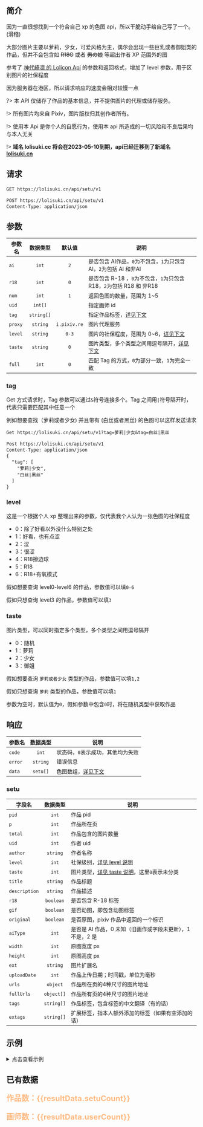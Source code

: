 ## 简介

因为一直很想找到一个符合自己 xp 的色图 api，所以干脆动手给自己写了一个。(滑稽)

大部分图片主要以萝莉，少女，可爱风格为主，偶尔会出现一些巨乳或者御姐类的作品，但并不会包含如 ~~R18G~~ 或者 ~~男の娘~~ 等超出作者 XP 范围外的图

参考了 [神代綺凛 的 Lolicon Api](https://api.lolicon.app) 的参数和返回格式，增加了 level 参数，用于区别图片的社保程度

因为服务器在港区，所以请求响应的速度会相对较慢一点

?> 本 API 仅储存了作品的基本信息，并不提供图片的代理或储存服务。

!> 所有图片均来自 Pixiv，图片版权归其创作者所有。

!> 使用本 Api 是你个人的自愿行为，使用本 api 所造成的一切风险和不良后果均与本人无关

!> **域名 lolisuki.cc 将会在2023-05-10到期，api已经迁移到了新域名 [lolisuki.cn](https://lolisuki.cn)**

## 请求

```http
GET https://lolisuki.cn/api/setu/v1
```

```http
POST https://lolisuki.cn/api/setu/v1
Content-Type: application/json
```

## 参数

| 参数名  |  数据类型  |    默认值    | 说明                                                                 |
| ------- | :--------: | :----------: | -------------------------------------------------------------------- |
| `ai`    |   `int`    |     `2`      | 是否包含 AI作品，`0`为不包含，`1`为只包含 AI，`2`为包括 AI 和非AI    |
| `r18`   |   `int`    |     `0`      | 是否包含 R-18 ，`0`为不包含，`1`为只包含 R18，`2`为包括 R18 和 非R18 |
| `num`   |   `int`    |     `1`      | 返回色图的数量，范围为 1~5                                           |
| `uid`   |  `int[]`   |              | 指定画师 id                                                          |
| `tag`   | `string[]` |              | 指定作品标签，[详见下文](#tag)                                       |
| `proxy` |  `string`  | `i.pixiv.re` | 图片代理服务                                                         |
| `level` |  `string`  |    `0-3`     | 图片的社保程度，范围为 0~6，[详见下文](#level)                       |
| `taste` |  `string`  |     `0`      | 图片类型，多个类型之间用逗号隔开，[详见下文](#taste)                 |
| `full`  |   `int`    |     `0`      | 匹配 Tag 的方式，`0`为部分一致，`1`为完全一致                        |

### tag

Get 方式请求时，Tag 参数可以通过`&`符号连接多个。Tag 之间用`|`符号隔开时，代表只需要匹配其中任意一个

例如想要查找（萝莉或者少女) 并且带有 (白丝或者黑丝) 的色图可以这样发送请求

```http
Get https://lolisuki.cn/api/setu/v1?tag=萝莉|少女&tag=白丝|黑丝
```

```http
Post https://lolisuki.cn/api/setu/v1
Content-Type: application/json
{
  "tag": [
    "萝莉|少女",
    "白丝|黑丝"
  ]
}
```

### level

这是一个根据个人 xp 整理出来的参数，仅代表我个人认为一张色图的社保程度

- 0：除了好看以外没什么特别之处
- 1：好看，也有点涩
- 2：涩
- 3：很涩
- 4：R18擦边球
- 5：R18
- 6：R18+有氧模式

假如想要查询 level0-level6 的作品，参数值可以填`0-6`

假如只想查询 level3 的作品，参数值可以填`3`

### taste

图片类型，可以同时指定多个类型，多个类型之间用逗号隔开

- 0：随机
- 1：萝莉
- 2：少女
- 3：御姐

假如想要查询 `萝莉或者少女` 类型的作品，参数值可以填`1,2`

假如只想查询 `萝莉` 类型的作品，参数值可以填`1`

参数为空时，默认值为`0`，假如参数中包含`0`时，将在随机类型中获取作品

## 响应

| 参数名  | 数据类型 | 说明                              |
| ------- | :------: | --------------------------------- |
| `code`  |  `int`   | 状态码，`0`表示成功，其他均为失败 |
| `error` | `string` | 错误信息                          |
| `data`  | `setu[]` | 色图数组，[详见下文](#setu)       |

### setu

| 字段名        |  数据类型  | 说明                                                       |
| ------------- | :--------: | ---------------------------------------------------------- |
| `pid`         |   `int`    | 作品 pid                                                   |
| `p`           |   `int`    | 作品所在页                                                 |
| `total`       |   `int`    | 作品包含的图片数量                                         |
| `uid`         |   `int`    | 作者 uid                                                   |
| `author`      |  `string`  | 作者名称                                                   |
| `level`       |   `int`    | 社保级别，[详见 level 说明](#level)                        |
| `taste`       |   `int`    | 图片类型，[详见 taste 说明](#taste)，这里`0`表示未分类     |
| `title`       |  `string`  | 作品标题                                                   |
| `description` |  `string`  | 作品描述                                                   |
| `r18`         | `boolean`  | 是否包含 R-18 标签                                         |
| `gif`         | `boolean`  | 是否动图，即包含动图标签                                   |
| `original`    | `boolean`  | 是否原图，pixiv 作品中返回的一个标识                       |
| `aiType`      |   `int`    | 是否是 AI 作品，0 未知（旧画作或字段未更新），1 不是，2 是 |
| `width`       |   `int`    | 原图宽度 px                                                |
| `height`      |   `int`    | 原图高度 px                                                |
| `ext`         |  `string`  | 图片扩展名                                                 |
| `uploadDate`  |   `int`    | 作品上传日期；时间戳，单位为毫秒                           |
| `urls`        |  `object`  | 作品所在页的4种尺寸的图片地址                              |
| `fullUrls`    | `object[]` | 作品所有页的4种尺寸的图片地址                              |
| `tags`        | `string[]` | 作品标签，包含标签的中文翻译（有的话）                     |
| `extags`      | `string[]` | 扩展标签，指本人额外添加的标签（如果有空添加的话）         |

## 示例
<details>
<summary>点击查看示例</summary>

```http
  Get https://lolisuki.cn/api/setu/v1?level=2&tag=拉菲
```

```json
  {
  "code": 0,
  "error": "",
  "data": [
      {
          "pid": 71645447,
          "p": 0,
          "total": 1,
          "uid": 2353373,
          "author": "2drr/ディル@FANBOX",
          "level": 2,
          "taste": 1,
          "title": "ラフィー",
          "description": "",
          "r18": false,
          "gif": false,
          "original": false,
          "width": 1477,
          "height": 1200,
          "ext": "png",
          "uploadDate": 1542151017000,
          "urls": {
              "thumb": "https://i.pixiv.re/c/128x128/img-master/img/2018/11/14/00/16/57/71645447_p0_square1200.jpg",
              "small": "https://i.pixiv.re/c/540x540_70/img-master/img/2018/11/14/00/16/57/71645447_p0_master1200.jpg",
              "regular": "https://i.pixiv.re/img-master/img/2018/11/14/00/16/57/71645447_p0_master1200.jpg",
              "original": "https://i.pixiv.re/img-original/img/2018/11/14/00/16/57/71645447_p0.png"
          },
          "fullUrls": [
                {
                  "thumb": "https://i.pixiv.re/c/128x128/img-master/img/2018/11/14/00/16/57/71645447_p0_square1200.jpg",
                  "small": "https://i.pixiv.re/c/540x540_70/img-master/img/2018/11/14/00/16/57/71645447_p0_master1200.jpg",
                  "regular": "https://i.pixiv.re/img-master/img/2018/11/14/00/16/57/71645447_p0_master1200.jpg",
                  "original": "https://i.pixiv.re/img-original/img/2018/11/14/00/16/57/71645447_p0.png"
                }
            ],
          "tags": [
              "ラフィー",
              "拉菲",
              "Laffey",
              "アズールレーン",
              "碧蓝航线",
              "碧藍航線",
              "Azur Lane",
              "벽람항로",
              "ロリ",
              "萝莉",
              "蘿莉",
              "loli",
              "로리",
              "ラフィー(アズールレーン)",
              "拉菲（碧蓝航线）",
              "拉菲(碧藍航線)",
              "Laffey (Azur Lane)",
              "腋",
              "腋下",
              "armpits",
              "겨드랑이",
              "横臥",
              "侧卧",
              "側躺",
              "lying on one side",
              "アズールレーン5000users入り",
              "碧蓝航线5000收藏",
              "Azur Lane 5000+ bookmarks",
              "はいてない",
              "真空",
              "沒穿內褲",
              "bottomless",
              "노팬티",
              "尻",
              "屁股",
              "ass",
              "엉덩이"
          ],
          "extags": []
      }
  ]
}
```
### p0的效果图
![markdown picture](./img/71645447_p0_master1200.jpg)
</details>

## 已有数据
<div id="total" style="max-width:600px">
  <p>
    <p style="font-size:20px;color:#FFB980;font-weight:bold;">作品数：{{resultData.setuCount}}</p>
    <p style="font-size:20px;color:#FFB980;font-weight:bold;">画师数：{{resultData.userCount}}</p>
  </p>
  <p>
    <ve-ring :data="totalData" :extend="totalExtend" :colors="totalColor" />
  </p>
</div>

<div id="levelRing" style="max-width:600px">
  <ve-ring :data="levelData" :extend="levelExtend" :colors="levelColor" />
</div>

<div id="requestLine" style="max-width:600px">
  <ve-line :data="requestData" :extend="requestExtend" />
</div>

<script>
  let apiUri="https://lolisuki.cn";

  axios.get(`${apiUri}/api/info/v1/TotalCount`).then(function(resultData){
    new Vue({
      el: '#total',
      data: function () {
        let rdata=resultData.data.data;
        let rows=[
          {
            'Type':'R-18',
            '数量':rdata.r18Count
          },
          {
            'Type':'Safe',
            '数量':rdata.setuCount-rdata.r18Count
          }
        ];
        let r18Perce=((rdata.r18Count/rdata.setuCount)*100).toFixed(2)
        return {
          resultData:rdata,
          totalData: {
            columns: ['Type', '数量'],
            rows: rows
          },
          totalExtend: {
            title: {
              text: `R18(${r18Perce}%)`,
              left: 'center',
              top: 'center'
            }
          },
          totalColor: ['#5AB1EF','#19D4AE']
        }
      },
      components: { VeRing }
    })
  });

  axios.get(`${apiUri}/api/info/v1/LevelCount`).then(function(resultData){
    new Vue({
      el: '#levelRing',
      data: function () {
        let rows=[];
        resultData.data.data.forEach((item,index)=>{
          rows.push({'Level':`Level${item.level}(${item.count})`,'数量':item.count})
        });
        return {
          levelData: {
            columns: ['Level', '数量'],
            rows: rows
          },
          levelExtend: {
            title: {
              text: 'Level占比',
              left: 'center',
              top: 'center'
            }
          },
          levelColor: ['#19D4AE','#5AB1EF','#FFF68F','#FFB980','#FA6E86','#DC143C','#8B0000']
        }
      },
      components: { VeRing }
    })
  });

  axios.get(`${apiUri}/api/info/v1/RequestCount`).then(function(resultData){
    new Vue({
      el: '#requestLine',
      data: function () {
        let rows=[];
        resultData.data.data.forEach((item,index)=>{
          rows.push({'日期':item.date,'请求量':item.count})
        });
        return {
          requestData: {
            columns: ['日期', '请求量'],
            rows: rows
          },
          requestExtend: {
            title: {
              text: '近7日请求量',
              left: 'center',
              top: 'center'
            }
          }
        }
      },
      components: { VeLine }
    })
  });


</script>
